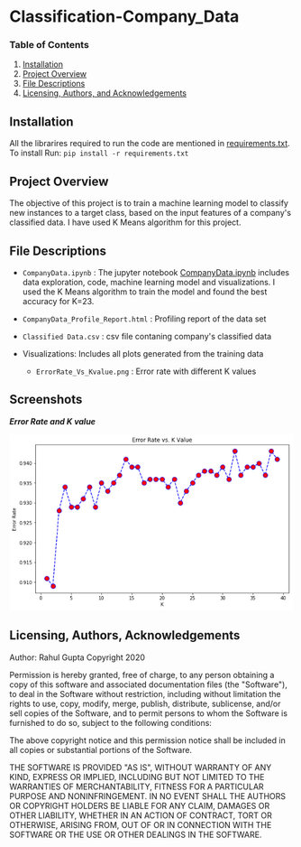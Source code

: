 # Classification-Company_Data

### Table of Contents
1. [Installation](#installation)
2. [Project Overview](#project)
3. [File Descriptions](#files)
4. [Licensing, Authors, and Acknowledgements](#licensing)

## Installation <a name="installation"></a>

All the librarires required to run the code are mentioned in [requirements.txt](https://github.com/rahul385/Classification-Company_Data/blob/master/requirements.txt). To install Run: `pip install -r requirements.txt`

## Project Overview<a name="project"></a>

The objective of this project is to train a machine learning model to classify new instances to a target class, based on the input features of a company's classified data. I have used K Means algorithm for this project.

## File Descriptions <a name="files"></a>

* `CompanyData.ipynb` : The jupyter notebook [CompanyData.ipynb](https://github.com/rahul385/Classification-Company_Data/blob/master/CompanyData.ipynb) includes data exploration, code, machine learning model and visualizations. I used the K Means algorithm to train the model and found the best accuracy for K=23.

* `CompanyData_Profile_Report.html` : Profiling report of the data set

* `Classified Data.csv` : csv file contaning company's classified data

* Visualizations: Includes all plots generated from the training data
   * `ErrorRate_Vs_Kvalue.png` : Error rate with different K values

## Screenshots

  ***Error Rate and K value***
  
![Screenshot 1](https://github.com/rahul385/Classification-Company_Data/blob/master/Visualizations/ErrorRate_Vs_Kvalue.png)

## Licensing, Authors, Acknowledgements<a name="licensing"></a>

Author: Rahul Gupta Copyright 2020

Permission is hereby granted, free of charge, to any person obtaining a copy of this software and associated documentation files (the "Software"), to deal in the Software without restriction, including without limitation the rights to use, copy, modify, merge, publish, distribute, sublicense, and/or sell copies of the Software, and to permit persons to whom the Software is furnished to do so, subject to the following conditions:

The above copyright notice and this permission notice shall be included in all copies or substantial portions of the Software.

THE SOFTWARE IS PROVIDED "AS IS", WITHOUT WARRANTY OF ANY KIND, EXPRESS OR IMPLIED, INCLUDING BUT NOT LIMITED TO THE WARRANTIES OF MERCHANTABILITY, FITNESS FOR A PARTICULAR PURPOSE AND NONINFRINGEMENT. IN NO EVENT SHALL THE AUTHORS OR COPYRIGHT HOLDERS BE LIABLE FOR ANY CLAIM, DAMAGES OR OTHER LIABILITY, WHETHER IN AN ACTION OF CONTRACT, TORT OR OTHERWISE, ARISING FROM, OUT OF OR IN CONNECTION WITH THE SOFTWARE OR THE USE OR OTHER DEALINGS IN THE SOFTWARE.
